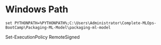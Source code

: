# Windows Path

```
set PYTHONPATH=%PYTHONPATH%;C:\Users\Administrator\Complete-MLOps-BootCamp\Packaging-ML-Model\packaging-ml-model
```


Set-ExecutionPolicy RemoteSigned